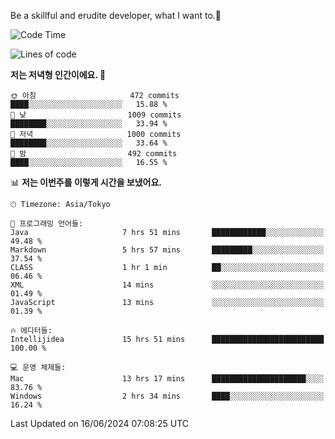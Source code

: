 Be a skillful and erudite developer, what I want to.👶

<!--START_SECTION:waka-->
![Code Time](http://img.shields.io/badge/Code%20Time-883%20hrs%2036%20mins-blue)

![Lines of code](https://img.shields.io/badge/%EC%A0%80%EB%8A%94%20%EC%97%AC%ED%83%9C%EA%B9%8C%EC%A7%80%20-2.3%20million%20%EC%A4%84%EC%9D%98%20%EC%BD%94%EB%93%9C%EB%A5%BC%20%EC%9E%91%EC%84%B1%ED%96%88%EC%96%B4%EC%9A%94.-blue)

**저는 저녁형 인간이에요. 🦉** 

```text
🌞 아침                     472 commits         ████░░░░░░░░░░░░░░░░░░░░░   15.88 % 
🌆 낮　                     1009 commits        ████████░░░░░░░░░░░░░░░░░   33.94 % 
🌃 저녁                     1000 commits        ████████░░░░░░░░░░░░░░░░░   33.64 % 
🌙 밤　                     492 commits         ████░░░░░░░░░░░░░░░░░░░░░   16.55 % 
```


📊 **저는 이번주를 이렇게 시간을 보냈어요.** 

```text
🕑︎ Timezone: Asia/Tokyo

💬 프로그래밍 언어들: 
Java                     7 hrs 51 mins       ████████████░░░░░░░░░░░░░   49.48 % 
Markdown                 5 hrs 57 mins       █████████░░░░░░░░░░░░░░░░   37.54 % 
CLASS                    1 hr 1 min          ██░░░░░░░░░░░░░░░░░░░░░░░   06.46 % 
XML                      14 mins             ░░░░░░░░░░░░░░░░░░░░░░░░░   01.49 % 
JavaScript               13 mins             ░░░░░░░░░░░░░░░░░░░░░░░░░   01.39 % 

🔥 에디터들: 
Intellijidea             15 hrs 51 mins      █████████████████████████   100.00 % 

💻 운영 체제들: 
Mac                      13 hrs 17 mins      █████████████████████░░░░   83.76 % 
Windows                  2 hrs 34 mins       ████░░░░░░░░░░░░░░░░░░░░░   16.24 % 
```


 Last Updated on 16/06/2024 07:08:25 UTC
<!--END_SECTION:waka-->
